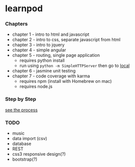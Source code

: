 # learnpod
### Chapters
+ chapter 1 - intro to html and javascript
+ chapter 2 - intro to css, separate javascript from html
+ chapter 3 - intro to jquery
+ chapter 4 - simple angular
+ chapter 5 - routing, single page application
  * requires python install
  * run using `python -m SimpleHTTPServer` then go to [local](http://127.0.0.1:8000/)
+ chapter 6 - jasmine unit testing
+ chapter 7 - code coverage with karma
  * requires npm (install with Homebrew on mac)
  * requires node.js

### Step by Step
[see the process](https://github.com/ntno/learnpod/commits/master "individual commits")

### TODO
+ music
+ data import (csv)
+ database
+ REST
+ css3 responsive design(?)
+ bootstrap(?)
